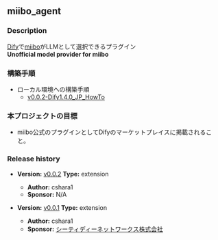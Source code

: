 ## miibo_agent

### Description
[Dify](https://dify.ai/jp)で[miibo](https://miibo.ai/)がLLMとして選択できるプラグイン  
**Unofficial model provider for miibo**

### 構築手順
- ローカル環境への構築手順
  - [v0.0.2-Dify1.4.0_JP_HowTo](https://github.com/CTD-Networks-CO-LTD/dify-plugin-miibo-agent/blob/main/HowTo/v0.0.2-Dify1.4.0_JP_HowTo/v0.0.2-Dify1.4.0_JP_HowTo.md)

### 本プロジェクトの目標
- miibo公式のプラグインとしてDifyのマーケットプレイスに掲載されること。

### Release history
- **Version:** [v0.0.2](https://github.com/cshara1/dify-plugin-miibo-agent/releases/tag/0.0.2) 
**Type:** extension
  - **Author:** cshara1
  - **Sponsor:** N/A

- **Version:** [v0.0.1](https://github.com/cshara1/dify-plugin-miibo-agent/releases/tag/v0.0.1) 
**Type:** extension
  - **Author:** cshara1
  - **Sponsor:** [シーティディーネットワークス株式会社](https://ctd.co.jp/)


